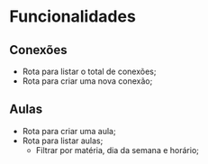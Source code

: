 # Funcionalidades

## Conexões

- Rota para listar o total de conexões;
- Rota para criar uma nova conexão;

## Aulas

- Rota para criar uma aula;
- Rota para listar aulas;
    - Filtrar por matéria, dia da semana e horário;